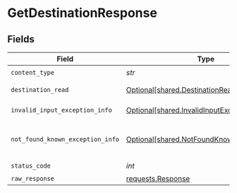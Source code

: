 # GetDestinationResponse


## Fields

| Field                                                                                            | Type                                                                                             | Required                                                                                         | Description                                                                                      |
| ------------------------------------------------------------------------------------------------ | ------------------------------------------------------------------------------------------------ | ------------------------------------------------------------------------------------------------ | ------------------------------------------------------------------------------------------------ |
| `content_type`                                                                                   | *str*                                                                                            | :heavy_check_mark:                                                                               | N/A                                                                                              |
| `destination_read`                                                                               | [Optional[shared.DestinationRead]](../../models/shared/destinationread.md)                       | :heavy_minus_sign:                                                                               | Successful operation                                                                             |
| `invalid_input_exception_info`                                                                   | [Optional[shared.InvalidInputExceptionInfo]](../../models/shared/invalidinputexceptioninfo.md)   | :heavy_minus_sign:                                                                               | Input failed validation                                                                          |
| `not_found_known_exception_info`                                                                 | [Optional[shared.NotFoundKnownExceptionInfo]](../../models/shared/notfoundknownexceptioninfo.md) | :heavy_minus_sign:                                                                               | Object with given id was not found.                                                              |
| `status_code`                                                                                    | *int*                                                                                            | :heavy_check_mark:                                                                               | N/A                                                                                              |
| `raw_response`                                                                                   | [requests.Response](https://requests.readthedocs.io/en/latest/api/#requests.Response)            | :heavy_minus_sign:                                                                               | N/A                                                                                              |